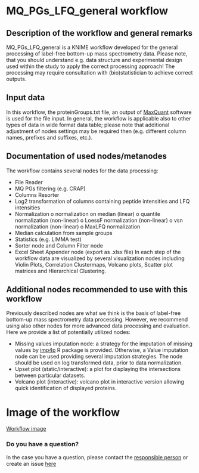 # MQ_PGs_LFQ_general workflow

## Description of the workflow and general remarks
MQ_PGs_LFQ_general is a KNIME workflow developed for the general processing of label-free bottom-up mass spectrometry data.
Please note, that you should understand e.g. data structure and experimental design used within the study to apply the correct processing approach! The processing may require consultation with (bio)statistician to achieve correct outputs.

## Input data
In this workflow, the proteinGroups.txt file, an output of [MaxQuant](http://coxdocs.org/doku.php?id=maxquant:start) software  is used for the file input. 
In general, the workflow is applicable also to other types of data in wide format data table; please note that additional adjustment of nodes settings may be required then (e.g. different column names, prefixes and suffixes, etc.).

## Documentation of used nodes/metanodes
The workflow contains several nodes for the data processing:
-	File Reader
-	MQ PGs filtering (e.g. CRAP)
-   Columns Resorter
-	Log2 transformation of columns containing peptide intensities and LFQ intensities
-	Normalization
o	normalization on median (linear)
o	quantile normalization (non-linear)
o	LoessF normalization (non-linear)
o	vsn normalization (non-linear)
o	MaxLFQ normalization
-	Median calculation from sample groups
-   Statistics (e.g. LIMMA test)
-   Sorter node and Column Filter node
-   Excel Sheet Appender node (export as .xlsx file)
In each step of the workflow data are visualized by several visualization nodes including Violin Plots, Correlation Clustermaps, Volcano plots, Scatter plot matrices and Hierarchical Clustering.

## Additional nodes recommended to use with this workflow
Previously described nodes are what we think is the basis of label-free bottom-up mass spectrometry data processing. However, we recommend using also other nodes for more advanced data processing and evaluation. Here we provide a list of potentially utilized nodes:
-	Missing values imputation node: a strategy for the imputation of missing values by [imp4p](https://cran.r-project.org/web/packages/imp4p/index.html) R package is provided. Otherwise, a Value imputation node can be used providing several imputation strategies. The node should be used on log transformed data, prior to data normalization.
-	Upset plot (static/interactive): a plot for displaying the intersections between particular datasets.
-	Volcano plot (interactive): volcano plot in interactive version allowing quick  identification of displayed proteins.

# Image of the workflow 
[Workflow image](https://github.com/OmicsWorkflows/KNIME_workflows/MQ_PGs_LFQ_general.svg)

### Do you have a question?
In the case you have a question, please contact the [responsible person](mailto:david.potesil@ceitec.muni.cz) or create an issue [here](https://github.com/OmicsWorkflows/KNIME_workflows/issues/new)
